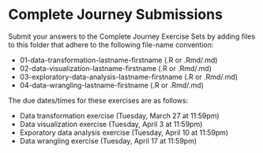 # Complete Journey Submissions
Submit your answers to the Complete Journey Exercise Sets by adding files to 
this folder that adhere to the following file-name convention: 

- 01-data-transformation-lastname-firstname (.R or .Rmd/.md)
- 02-data-visualization-lastname-firstname (.R or .Rmd/.md)
- 03-exploratory-data-analysis-lastname-firstname (.R or .Rmd/.md)
- 04-data-wrangling-lastname-firstname (.R or .Rmd/.md)

The due dates/times for these exercises are as follows:

- Data transformation exercise (Tuesday, March 27 at 11:59pm)
- Data visualization exercise (Tuesday, April 3 at 11:59pm)
- Exporatory data analysis exercise (Tuesday, April 10 at 11:59pm)
- Data wrangling exercise (Tuesday, April 17 at 11:59pm)
